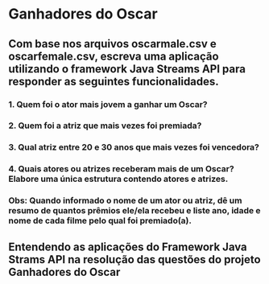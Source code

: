 # **Ganhadores do Oscar** 

## Com base nos arquivos oscarmale.csv e oscarfemale.csv, escreva uma aplicação utilizando o framework Java Streams API para responder as seguintes funcionalidades.

### 1. Quem foi o ator mais jovem a ganhar um Oscar? 
### 2. Quem foi a atriz que mais vezes foi premiada? 
### 3. Qual atriz entre 20 e 30 anos que mais vezes foi vencedora? 
### 4. Quais atores ou atrizes receberam mais de um Oscar? Elabore uma única estrutura contendo atores e atrizes. 

### Obs: Quando informado o nome de um ator ou atriz, dê um resumo de quantos prêmios ele/ela recebeu e liste ano, idade e nome de cada filme pelo qual foi premiado(a).


## **Entendendo as aplicações do Framework Java Strams API na resolução das questões do projeto Ganhadores do Oscar**
